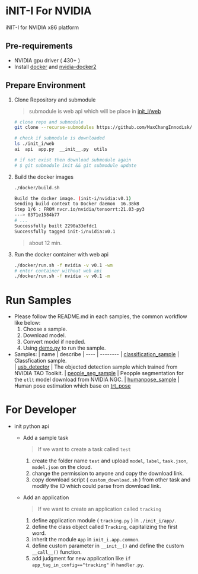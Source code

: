 # iNIT-I For NVIDIA
iNIT-I for NVIDIA x86 platform

## Pre-requirements
* NVIDIA gpu driver ( 430+ )
* Install [docker](https://max-c.notion.site/Install-Docker-9a0927c9b8aa4455b66548843246152f) and [nvidia-docker2](https://max-c.notion.site/Install-NVIDIA-Docker-b15e1b2930f646f389675bde6a04c9e2)


## Prepare Environment

1. Clone Repository and submodule
    > submodule is web api which will be place in [init_i/web](./init_i/web)
    ```bash
    # clone repo and submodule
    git clone --recurse-submodules https://github.com/MaxChangInnodisk/init-i-nvidia.git
    
    # check if submodule is downloaded
    ls ./init_i/web
    ai  api  app.py  __init__.py  utils

    # if not exist then download submodule again
    # $ git submodule init && git submodule update
    ```

2. Build the docker images
    ```bash
    ./docker/build.sh

    Build the docker image. (init-i/nvidia:v0.1)
    Sending build context to Docker daemon  16.38kB
    Step 1/6 : FROM nvcr.io/nvidia/tensorrt:21.03-py3
    ---> 0371e1584b77
    # ...
    Successfully built 2290a33efdc1
    Successfully tagged init-i/nvidia:v0.1
    ```
    > about 12 min.
3. Run the docker container with web api
    ```bash
    ./docker/run.sh -f nvidia -v v0.1 -wm
    # enter container without web api
    ./docker/run.sh -f nvidia -v v0.1 -m
    ```

# Run Samples
* Please follow the README.md in each samples, the common workflow like below:
    1. Choose a sample.
    2. Download model.
    3. Convert model if needed.
    4. Using [demo.py](./demo.py) to run the sample.
* Samples:
    | name | describe 
    | ---- | -------- 
    | [classification_sample](app/classification_sample/README.md)    |  Classfication sample.  
    | [usb_detector](app/usb_detector/README.md)   | The objected detection sample which trained from NVIDIA TAO Toolkit.
    | [people_seg_sample](app/people_seg_sample/README.md)   | Peopple segmentation for the `etlt` model download from NVIDIA NGC.
    | [humanpose_sample](app/humanpose_sample/README.md) | Human pose estimation which base on [trt_pose](https://github.com/NVIDIA-AI-IOT/trt_pose)


# For Developer
* init python api
    * Add a sample task
        > If we want to create a task called `test`
        
        1. create the folder name `test` and upload `model`, `label`, `task.json`, `model.json` on the cloud.
        2. change the permission to anyone and copy the download link.
        2. copy download script ( `custom_download.sh` ) from other task and modify the ID which could parse from download link.
    
    * Add an application
        > If we want to create an application called `tracking`
        
        1. define application module ( `tracking.py` ) in `./init_i/app/`.
        2. define the class object called `Tracking`, capitalizing the first word.
        3. inherit the module `App` in `init_i.app.common`.
        4. define custom parameter in `__init__()` and define the custom `__call__()` function.
        5. add judgment for new application like `if app_tag_in_config=="tracking"` in `handler.py`.
    